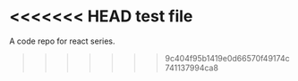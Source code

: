 <<<<<<< HEAD
test file
=======
A code repo for react series.
>>>>>>> 9c404f95b1419e0d66570f49174c741137994ca8
